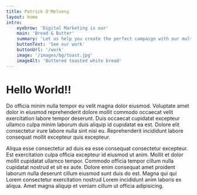 ```yaml
---
title: Patrick O'Melveny
layout: home
intro:
    eyebrow: 'Digital Marketing is our'
    main: 'Bread & Butter'
    summary: 'Let us help you create the perfect campaign with our multi-faceted team of talented creatives.'
    buttonText: 'See our work'
    buttonUrl: '/work'
    image: '/images/bg/toast.jpg'
    imageAlt: 'Buttered toasted white bread'
---
```


# Hello World!!

Do officia minim nulla tempor eu velit magna dolor eiusmod. Voluptate amet dolor in eiusmod reprehenderit dolore mollit commodo occaecat velit exercitation labore tempor deserunt. Duis occaecat cupidatat excepteur ullamco culpa minim laborum duis aliquip id cupidatat ea est. Dolore elit consectetur irure labore nulla sint nisi eu. Reprehenderit incididunt labore consequat mollit excepteur quis excepteur.

Aliqua esse consectetur ad duis ea esse consequat consectetur excepteur. Est exercitation culpa officia excepteur id eiusmod ut anim. Mollit et dolor mollit cupidatat ullamco tempor. Commodo officia tempor cillum nulla cupidatat nostrud et sit ex aute. Dolore enim consequat amet proident laborum nulla deserunt cillum eiusmod sunt duis do est. Magna qui qui Lorem consectetur exercitation nostrud Lorem incididunt anim laboris ex aliqua. Amet magna aliquip et veniam cillum ut officia adipisicing.